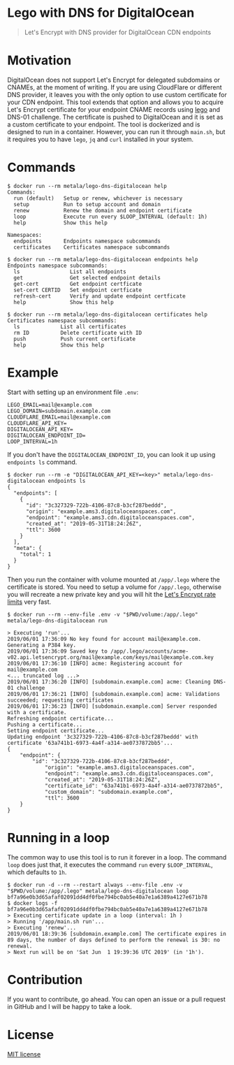 # Lego with DNS for DigitalOcean

> Let's Encrypt with DNS provider for DigitalOcean CDN endpoints

# Motivation

DigitalOcean does not support Let's Encrypt for delegated subdomains or CNAMEs, at the moment of writing. If you are using CloudFlare or different DNS provider, it leaves you with the only option to use custom certificate for your CDN endpoint.
This tool extends that option and allows you to acquire Let's Encrypt certificate for your endpoint CNAME records using [lego](://github.com/go-acme/lego) and DNS-01 challenge. The certificate is pushed to DigitalOcean and it is set as a custom certificate to your endpoint.
The tool is dockerized and is designed to run in a container. However, you can run it through `main.sh`, but it requires you to have `lego`, `jq` and `curl` installed in your system.

# Commands

```
$ docker run --rm metala/lego-dns-digitalocean help
Commands:
  run (default)   Setup or renew, whichever is necessary
  setup           Run to setup account and domain
  renew           Renew the domain and endpoint certificate
  loop            Execute run every $LOOP_INTERVAL (default: 1h)
  help            Show this help

Namespaces:
  endpoints       Endpoints namespace subcommands
  certificates    Certificates namespace subcommands

$ docker run --rm metala/lego-dns-digitalocean endpoints help
Endpoints namespace subcommands:
  ls                List all endpoints
  get               Get selected endpoint details
  get-cert          Get endpoint certficate
  set-cert CERTID   Set endpoint certficate
  refresh-cert      Verify and update endpoint certficate
  help              Show this help

$ docker run --rm metala/lego-dns-digitalocean certificates help
Certificates namespace subcommands:
  ls             List all certificates
  rm ID          Delete certificate with ID
  push           Push current certificate
  help           Show this help
```

# Example

Start with setting up an environment file `.env`:
```
LEGO_EMAIL=mail@example.com
LEGO_DOMAIN=subdomain.example.com
CLOUDFLARE_EMAIL=mail@example.com
CLOUDFLARE_API_KEY=
DIGITALOCEAN_API_KEY=
DIGITALOCEAN_ENDPOINT_ID=
LOOP_INTERVAL=1h
```

If you don't have the `DIGITALOCEAN_ENDPOINT_ID`, you can look it up using `endpoints ls` command.
```
$ docker run --rm -e "DIGITALOCEAN_API_KEY=<key>" metala/lego-dns-digitalocean endpoints ls
{
  "endpoints": [
    {
      "id": "3c327329-722b-4106-87c8-b3cf287beddd",
      "origin": "example.ams3.digitaloceanspaces.com",
      "endpoint": "example.ams3.cdn.digitaloceanspaces.com",
      "created_at": "2019-05-31T18:24:26Z",
      "ttl": 3600
    }
  ],
  "meta": {
    "total": 1
  }
}
```

Then you run the container with volume mounted at `/app/.lego` where the certificate is stored. You need to setup a volume for 
`/app/.lego`, otherwise you will recreate a new private key and you will hit the [Let's Encrypt rate limits](https://letsencrypt.org/docs/rate-limits/) very fast.
```
$ docker run --rm --env-file .env -v "$PWD/volume:/app/.lego" metala/lego-dns-digitalocean run

> Executing 'run'...
2019/06/01 17:36:09 No key found for account mail@example.com. Generating a P384 key.
2019/06/01 17:36:09 Saved key to /app/.lego/accounts/acme-v02.api.letsencrypt.org/mail@example.com/keys/mail@example.com.key
2019/06/01 17:36:10 [INFO] acme: Registering account for mail@example.com
<... truncated log ...>
2019/06/01 17:36:20 [INFO] [subdomain.example.com] acme: Cleaning DNS-01 challenge
2019/06/01 17:36:21 [INFO] [subdomain.example.com] acme: Validations succeeded; requesting certificates
2019/06/01 17:36:23 [INFO] [subdomain.example.com] Server responded with a certificate.
Refreshing endpoint certificate...
Pushing a certificate...
Setting endpoint certificate...
Updating endpoint '3c327329-722b-4106-87c8-b3cf287beddd' with certificate '63a741b1-6973-4a4f-a314-ae0737872bb5'...
{
	"endpoint": {
		"id": "3c327329-722b-4106-87c8-b3cf287beddd",
			"origin": "example.ams3.digitaloceanspaces.com",
			"endpoint": "example.ams3.cdn.digitaloceanspaces.com",
			"created_at": "2019-05-31T18:24:26Z",
			"certificate_id": "63a741b1-6973-4a4f-a314-ae0737872bb5",
			"custom_domain": "subdomain.example.com",
			"ttl": 3600
	}
}

```

# Running in a loop

The common way to use this tool is to run it forever in a loop. The command `loop` does just that, it executes the command `run` every `$LOOP_INTERVAL`, which defaults to `1h`.
```
$ docker run -d --rm --restart always --env-file .env -v "$PWD/volume:/app/.lego" metala/lego-dns-digitalocean loop
bf7a96e0b3d65afaf02091dd4df0fbe794bc0ab5e40a7e1a6389a4127e671b78
$ docker logs -f bf7a96e0b3d65afaf02091dd4df0fbe794bc0ab5e40a7e1a6389a4127e671b78
> Executing certificate update in a loop (interval: 1h )
> Running '/app/main.sh run'...
> Executing 'renew'...
2019/06/01 18:39:36 [subdomain.example.com] The certificate expires in 89 days, the number of days defined to perform the renewal is 30: no renewal.
> Next run will be on 'Sat Jun  1 19:39:36 UTC 2019' (in '1h').

```

# Contribution

If you want to contribute, go ahead.  You can open an issue or a pull request in GitHub and I will be happy to take a look.

# License

[MIT license](LICENSE.md)

